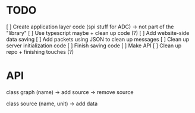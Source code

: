 # TODO
[ ] Create application layer code (spi stuff for ADC) -> not part of the "library"
[ ] Use typescript maybe + clean up code  (?)
[ ] Add website-side data saving
[ ] Add packets using JSON to clean up messages
[ ] Clean up server initialization code
[ ] Finish saving code
[ ] Make API
[ ] Clean up repo + finishing touches (?)

# API
class graph (name)
-> add source
-> remove source

class source (name, unit)
-> add data
